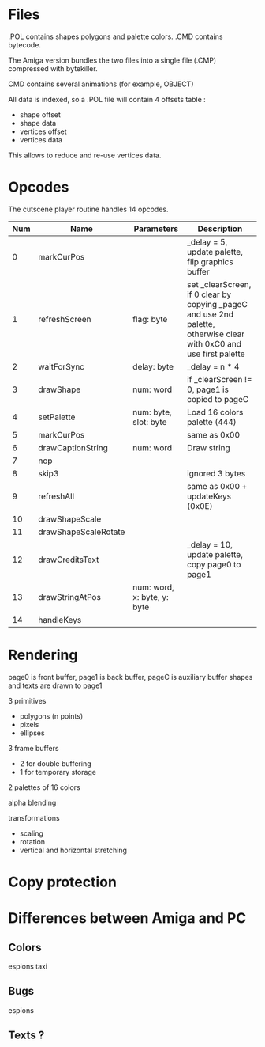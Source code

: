 
# Files

.POL contains shapes polygons and palette colors.
.CMD contains bytecode.

The Amiga version bundles the two files into a single file (.CMP) compressed with bytekiller.

CMD contains several animations (for example, OBJECT)

All data is indexed, so a .POL file will contain 4 offsets table :
* shape offset
* shape data
* vertices offset
* vertices data

This allows to reduce and re-use vertices data.

# Opcodes

The cutscene player routine handles 14 opcodes.

Num | Name | Parameters | Description
--- | ---- | ---------- | ---
0   | markCurPos           | | _delay = 5, update palette, flip graphics buffer
1   | refreshScreen        | flag: byte            | set _clearScreen, if 0 clear by copying _pageC and use 2nd palette, otherwise clear with 0xC0 and use first palette
2   | waitForSync          | delay: byte           | _delay = n * 4
3   | drawShape            | num: word             | if _clearScreen != 0, page1 is copied to pageC
4   | setPalette           | num: byte, slot: byte | Load 16 colors palette (444)
5   | markCurPos           | | same as 0x00
6   | drawCaptionString    | num: word             | Draw string
7   | nop                  | |
8   | skip3                | | ignored 3 bytes
9   | refreshAll           | | same as 0x00 + updateKeys (0x0E)
10  | drawShapeScale       | |
11  | drawShapeScaleRotate | |
12  | drawCreditsText      | | _delay = 10, update palette, copy page0 to page1
13  | drawStringAtPos      | num: word, x: byte, y: byte |
14  | handleKeys           | |

# Rendering

page0 is front buffer, page1 is back buffer, pageC is auxiliary buffer
shapes and texts are drawn to page1

3 primitives
- polygons (n points)
- pixels
- ellipses

3 frame buffers
- 2 for double buffering
- 1 for temporary storage

2 palettes of 16 colors

alpha blending

transformations
- scaling
- rotation
- vertical and horizontal stretching

# Copy protection

# Differences between Amiga and PC

## Colors

espions
taxi

## Bugs

espions

## Texts ?
